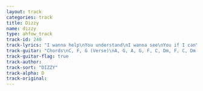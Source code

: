 ```yaml
---
layout: track
categories: track
title: Dizzy
name: dizzy
type: ahfow_track
track-id: 240
track-lyrics: "I wanna help\nYou understand\nI wanna see\nYou if I can\n\nIâ€™m loaded up\nAnd weighted down\nAnd surrounded by Demons\nItâ€™s fantastic\n\nBecause your eyes make me weak\nAnd your lips make me dizzy\nAnd I want you see\nJust how good it can be\n\nIn Ancient Greece\nThere was a man\nLived in a barrel\nHe had a plan\n\nMy life is small\nAnd getting smaller\nAnd Iâ€™m surrounded by demons\nItâ€™s fantastic\n\nBecause your eyes make me weak\nAnd your lips make me dizzy\nAnd I want you to see\nJust how good it can be"
track-guitar: "Chords\nC, F, G (Verse)\nA, G, A, G, F, C, Dm, F, C, Dm G. (Chorus)\n\n(provided by Drew)"
track-guitar-flag: true
track-author: 
track-sort: "DIZZY"
track-alpha: D
track-original: 
---
```

